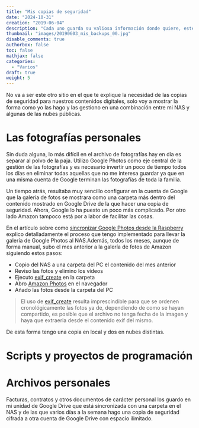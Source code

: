 ```yaml
---
title: "Mis copias de seguridad"
date: "2024-10-31"
creation: "2019-06-04"
description: "Cada uno guarda su valiosa información donde quiere, este sólo es mi modo de hacerlo"
thumbnail: "images/20190603_mis_backups_00.jpg"
disable_comments: true
authorbox: false
toc: false
mathjax: false
categories:
  - "Varios"
draft: true
weight: 5
---
```

No va a ser este otro sitio en el que te explique la necesidad de las copias de seguridad para nuestros contenidos digitales, solo voy a mostrar la forma como yo las hago y las gestiono en una combinación entre mi NAS y algunas de las nubes públicas.
<!--more-->

# Las fotografías personales
Sin duda alguna, lo más difícil en el archivo de fotografías hay en día es separar al polvo de la paja. Utilizo Google Photos como eje central de la gestión de las fotografías y es necesario invertir un poco de tiempo todos los días en eliminar todas aquellas que no me interesa guardar ya que en una misma cuenta de Google terminan las fotografías de toda la familia.

Un tiempo atrás, resultaba muy sencillo configurar en la cuenta de Google que la galería de fotos se mostrara como una carpeta más dentro del contenido mostrado en Google Drive de la que hacer una copia de seguridad. Ahora, Google lo ha puesto un poco más complicado. Por otro lado Amazon tampoco está por a labor de facilitar las cosas.

En el artículo sobre como [sincronizar Google Photos desde la Raspberry] explico detalladamente el proceso que tengo implementado para llevar la galería de Google Photos al NAS.Además, todos los meses, aunque de forma manual, subo el mes anterior a la galería de fotos de Amazon siguiendo estos pasos:
 - Copio del NAS a una carpeta del PC el contenido del mes anterior
 - Reviso las fotos y elimino los vídeos
 - Ejecuto [exif_create] en la carpeta
 - Abro [Amazon Photos] en el navegador
 - Añado las fotos desde la carpeta del PC
 
> El uso de [exif_create] resulta imprescindible para que se ordenen cronológicamente las fotos ya de, dependiendo de como se hayan compartido, es posible que el archivo no tenga fecha de la imagen y haya que extraerla desde el contenido exif del mismo.

De esta forma tengo una copia en local y dos en nubes distintas.

# Scripts y proyectos de programación


# Archivos personales
Facturas, contratos y otros documentos de carácter personal los guardo en mi unidad de Google Drive que está sincronizada con una carpeta en el NAS y de las que varios días a la semana hago una copia de seguridad cifrada a otra cuenta de Google Drive con espacio ilimitado.

[sincronizar Google Photos desde la Raspberry]: https://sherblog.pro/sincronizar-google-photos-desde-la-raspberry/

[Amazon Photos]: https://www.amazon.es/photos
[exif_create]: https://github.com/sherlockes/SherloScripts/blob/master/bash/exif_create.sh
